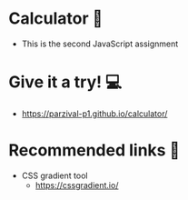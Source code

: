# Calculator 🧮

- This is the second JavaScript assignment 

# Give it a try! 💻
- https://parzival-p1.github.io/calculator/

# Recommended links 🔗
- CSS gradient tool
	- https://cssgradient.io/




